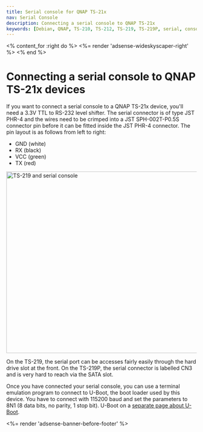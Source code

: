 ```yaml
---
title: Serial console for QNAP TS-21x
nav: Serial Console
description: Connecting a serial console to QNAP TS-21x
keywords: [Debian, QNAP, TS-210, TS-212, TS-219, TS-219P, serial, console, RS-232, hack]
---
```


<% content_for :right do %>
<%= render 'adsense-wideskyscaper-right' %>
<% end %>

<h1>Connecting a serial console to QNAP TS-21x devices</h1>

If you want to connect a serial console to a QNAP TS-21x device, you'll
need a 3.3V TTL to RS-232 level shifter.  The serial connector is of type
JST PHR-4 and the wires need to be crimped into a JST SPH-002T-P0.5S
connector pin before it can be fitted inside the JST PHR-4 connector.  The
pin layout is as follows from left to right:

<ul>
<li>GND (white)</li>
<li>RX (black)</li>
<li>VCC (green)</li>
<li>TX (red)</li>
</ul>

<img src = "../images/img_0004s.jpg" class="border" alt = "TS-219 and serial console" width="640" height="480" />

On the TS-219, the serial port can be accesses fairly easily through the
hard drive slot at the front.  On the TS-219P, the serial connector is
labelled CN3 and is very hard to reach via the SATA slot.

Once you have connected your serial console, you can use a terminal
emulation program to connect to U-Boot, the boot loader used by this
device.  You have to connect with 115200 baud and set the parameters to 8N1
(8 data bits, no parity, 1 stop bit).  U-Boot on a <a href =
"../uboot">separate page about U-Boot</a>.

<div class="bbf">
<%= render 'adsense-banner-before-footer' %>
</div>

